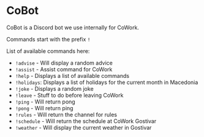 # CoBot

CoBot is a Discord bot we use internally for CoWork.

Commands start with the prefix `!`

List of available commands here:
- `!advise` - Will display a random advice
- `!assist` - Assist command for CoWork
- `!help` - Displays a list of available commands
- `!holidays`: Displays a list of holidays for the current  month in Macedonia
- `!joke` - Displays a random joke
- `!leave` - Stuff to do before leaving CoWork
- `!ping` - Will return pong
- `!pong` - Will return ping
- `!rules` - Will return the channel for rules
- `!schedule` - Will return the schedule at CoWork Gostivar
- `!weather` - Will display the current weather in Gostivar
